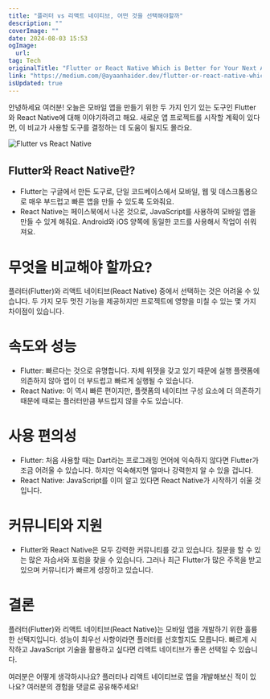 ```yaml
---
title: "플러터 vs 리액트 네이티브, 어떤 것을 선택해야할까"
description: ""
coverImage: ""
date: 2024-08-03 15:53
ogImage:
  url:
tag: Tech
originalTitle: "Flutter or React Native Which is Better for Your Next App"
link: "https://medium.com/@ayaanhaider.dev/flutter-or-react-native-which-is-better-for-your-next-app-d69ac62e96a2"
isUpdated: true
---
```


안녕하세요 여러분! 오늘은 모바일 앱을 만들기 위한 두 가지 인기 있는 도구인 Flutter와 React Native에 대해 이야기하려고 해요. 새로운 앱 프로젝트를 시작할 계획이 있다면, 이 비교가 사용할 도구를 결정하는 데 도움이 될지도 몰라요.

![Flutter vs React Native](/assets/img/FlutterorReactNativeWhichisBetterforYourNextApp_0.png)

## Flutter와 React Native란?

- Flutter는 구글에서 만든 도구로, 단일 코드베이스에서 모바일, 웹 및 데스크톱용으로 매우 부드럽고 빠른 앱을 만들 수 있도록 도와줘요.
- React Native는 페이스북에서 나온 것으로, JavaScript를 사용하여 모바일 앱을 만들 수 있게 해줘요. Android와 iOS 양쪽에 동일한 코드를 사용해서 작업이 쉬워져요.

<!-- seedividend - 사각형 -->

<ins class="adsbygoogle"
     style="display:block"
     data-ad-client="ca-pub-4877378276818686"
     data-ad-slot="1898504329"
     data-ad-format="auto"
     data-full-width-responsive="true"></ins>

<script>
     (adsbygoogle = window.adsbygoogle || []).push({});
</script>

# 무엇을 비교해야 할까요?

플러터(Flutter)와 리액트 네이티브(React Native) 중에서 선택하는 것은 어려울 수 있습니다. 두 가지 모두 멋진 기능을 제공하지만 프로젝트에 영향을 미칠 수 있는 몇 가지 차이점이 있습니다.

# 속도와 성능

- Flutter: 빠르다는 것으로 유명합니다. 자체 위젯을 갖고 있기 때문에 실행 플랫폼에 의존하지 않아 앱이 더 부드럽고 빠르게 실행될 수 있습니다.
- React Native: 이 역시 빠른 편이지만, 플랫폼의 네이티브 구성 요소에 더 의존하기 때문에 때로는 플러터만큼 부드럽지 않을 수도 있습니다.

<!-- seedividend - 사각형 -->

<ins class="adsbygoogle"
     style="display:block"
     data-ad-client="ca-pub-4877378276818686"
     data-ad-slot="1898504329"
     data-ad-format="auto"
     data-full-width-responsive="true"></ins>

<script>
     (adsbygoogle = window.adsbygoogle || []).push({});
</script>

# 사용 편의성

- Flutter: 처음 사용할 때는 Dart라는 프로그래밍 언어에 익숙하지 않다면 Flutter가 조금 어려울 수 있습니다. 하지만 익숙해지면 얼마나 강력한지 알 수 있을 겁니다.
- React Native: JavaScript를 이미 알고 있다면 React Native가 시작하기 쉬울 것입니다.

# 커뮤니티와 지원

- Flutter와 React Native은 모두 강력한 커뮤니티를 갖고 있습니다. 질문을 할 수 있는 많은 자습서와 포럼을 찾을 수 있습니다. 그러나 최근 Flutter가 많은 주목을 받고 있으며 커뮤니티가 빠르게 성장하고 있습니다.

<!-- seedividend - 사각형 -->

<ins class="adsbygoogle"
     style="display:block"
     data-ad-client="ca-pub-4877378276818686"
     data-ad-slot="1898504329"
     data-ad-format="auto"
     data-full-width-responsive="true"></ins>

<script>
     (adsbygoogle = window.adsbygoogle || []).push({});
</script>

# 결론

플러터(Flutter)와 리액트 네이티브(React Native)는 모바일 앱을 개발하기 위한 훌륭한 선택지입니다. 성능이 최우선 사항이라면 플러터를 선호할지도 모릅니다. 빠르게 시작하고 JavaScript 기술을 활용하고 싶다면 리액트 네이티브가 좋은 선택일 수 있습니다.

여러분은 어떻게 생각하시나요? 플러터나 리액트 네이티브로 앱을 개발해보신 적이 있나요? 여러분의 경험을 댓글로 공유해주세요!

